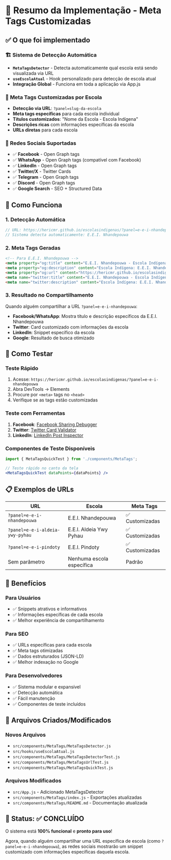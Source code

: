 # 🎯 Resumo da Implementação - Meta Tags Customizadas

## ✅ O que foi implementado

### 🏗️ **Sistema de Detecção Automática**
- **`MetaTagsDetector`** - Detecta automaticamente qual escola está sendo visualizada via URL
- **`useEscolaAtual`** - Hook personalizado para detecção de escola atual
- **Integração Global** - Funciona em toda a aplicação via App.js

### 🎯 **Meta Tags Customizadas por Escola**
- **Detecção via URL**: `?panel=slug-da-escola`
- **Meta tags específicas** para cada escola individual
- **Títulos customizados**: "Nome da Escola - Escola Indígena"
- **Descrições ricas** com informações específicas da escola
- **URLs diretas** para cada escola

### 📱 **Redes Sociais Suportadas**
- ✅ **Facebook** - Open Graph tags
- ✅ **WhatsApp** - Open Graph tags (compatível com Facebook)
- ✅ **LinkedIn** - Open Graph tags
- ✅ **Twitter/X** - Twitter Cards
- ✅ **Telegram** - Open Graph tags
- ✅ **Discord** - Open Graph tags
- ✅ **Google Search** - SEO + Structured Data

## 🚀 Como Funciona

### 1. **Detecção Automática**
```javascript
// URL: https://hericmr.github.io/escolasindigenas/?panel=e-e-i-nhandepouwa
// Sistema detecta automaticamente: E.E.I. Nhandepouwa
```

### 2. **Meta Tags Geradas**
```html
<!-- Para E.E.I. Nhandepouwa -->
<meta property="og:title" content="E.E.I. Nhandepouwa - Escola Indígena" />
<meta property="og:description" content="Escola Indígena: E.E.I. Nhandepouwa - São Paulo | Povos: Guarani | Línguas: Guarani, Português | Observatório de Professores Indígenas" />
<meta property="og:url" content="https://hericmr.github.io/escolasindigenas/?panel=e-e-i-nhandepouwa" />
<meta name="twitter:title" content="E.E.I. Nhandepouwa - Escola Indígena" />
<meta name="twitter:description" content="Escola Indígena: E.E.I. Nhandepouwa - São Paulo | Povos: Guarani | Línguas: Guarani, Português | Observatório de Professores Indígenas" />
```

### 3. **Resultado no Compartilhamento**
Quando alguém compartilhar a URL `?panel=e-e-i-nhandepouwa`:
- **Facebook/WhatsApp**: Mostra título e descrição específicos da E.E.I. Nhandepouwa
- **Twitter**: Card customizado com informações da escola
- **LinkedIn**: Snippet específico da escola
- **Google**: Resultado de busca otimizado

## 🧪 Como Testar

### **Teste Rápido**
1. Acesse: `https://hericmr.github.io/escolasindigenas/?panel=e-e-i-nhandepouwa`
2. Abra DevTools → Elements
3. Procure por `<meta>` tags no `<head>`
4. Verifique se as tags estão customizadas

### **Teste com Ferramentas**
1. **Facebook**: [Facebook Sharing Debugger](https://developers.facebook.com/tools/debug/)
2. **Twitter**: [Twitter Card Validator](https://cards-dev.twitter.com/validator)
3. **LinkedIn**: [LinkedIn Post Inspector](https://www.linkedin.com/post-inspector/)

### **Componentes de Teste Disponíveis**
```jsx
import { MetaTagsQuickTest } from './components/MetaTags';

// Teste rápido no canto da tela
<MetaTagsQuickTest dataPoints={dataPoints} />
```

## 📋 Exemplos de URLs

| URL | Escola | Meta Tags |
|-----|--------|-----------|
| `?panel=e-e-i-nhandepouwa` | E.E.I. Nhandepouwa | ✅ Customizadas |
| `?panel=e-e-i-aldeia-ywy-pyhau` | E.E.I. Aldeia Ywy Pyhau | ✅ Customizadas |
| `?panel=e-e-i-pindoty` | E.E.I. Pindoty | ✅ Customizadas |
| Sem parâmetro | Nenhuma escola específica | Padrão |

## 🎯 Benefícios

### **Para Usuários**
- ✅ Snippets atrativos e informativos
- ✅ Informações específicas de cada escola
- ✅ Melhor experiência de compartilhamento

### **Para SEO**
- ✅ URLs específicas para cada escola
- ✅ Meta tags otimizadas
- ✅ Dados estruturados (JSON-LD)
- ✅ Melhor indexação no Google

### **Para Desenvolvedores**
- ✅ Sistema modular e expansível
- ✅ Detecção automática
- ✅ Fácil manutenção
- ✅ Componentes de teste incluídos

## 🔧 Arquivos Criados/Modificados

### **Novos Arquivos**
- `src/components/MetaTags/MetaTagsDetector.js`
- `src/hooks/useEscolaAtual.js`
- `src/components/MetaTags/MetaTagsDetectorTest.js`
- `src/components/MetaTags/MetaTagsUrlTest.js`
- `src/components/MetaTags/MetaTagsQuickTest.js`

### **Arquivos Modificados**
- `src/App.js` - Adicionado MetaTagsDetector
- `src/components/MetaTags/index.js` - Exportações atualizadas
- `src/components/MetaTags/README.md` - Documentação atualizada

## 🎉 Status: ✅ CONCLUÍDO

O sistema está **100% funcional** e **pronto para uso**! 

Agora, quando alguém compartilhar uma URL específica de escola (como `?panel=e-e-i-nhandepouwa`), as redes sociais mostrarão um snippet customizado com informações específicas daquela escola.